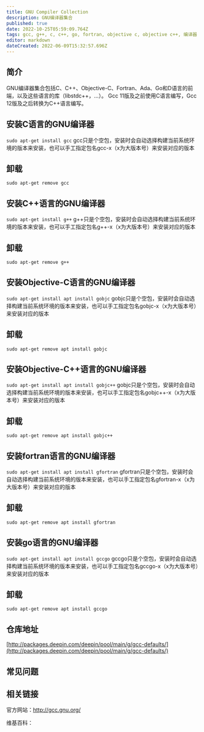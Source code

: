 ```yaml
---
title: GNU Compiler Collection
description: GNU编译器集合
published: true
date: 2022-10-25T05:59:09.764Z
tags: gcc, g++, c, c++, go, fortran, objective c, objective c++, 编译器
editor: markdown
dateCreated: 2022-06-09T15:32:57.696Z
---
```


## 简介

GNU编译器集合包括C、C++、Objective-C、Fortran、Ada、Go和D语言的前端，以及这些语言的库（libstdc++，…）。
Gcc 11版及之前使用C语言编写，Gcc 12版及之后转换为C++语言编写。

## 安装C语言的GNU编译器

`sudo apt-get install gcc`
gcc只是个空包，安装时会自动选择构建当前系统环境的版本来安装，也可以手工指定包名gcc-x（x为大版本号）来安装对应的版本

## 卸载

`sudo apt-get remove gcc`

## 安装C++语言的GNU编译器

`sudo apt-get install g++`
g++只是个空包，安装时会自动选择构建当前系统环境的版本来安装，也可以手工指定包名g++-x（x为大版本号）来安装对应的版本

## 卸载

`sudo apt-get remove g++`

## 安装Objective-C语言的GNU编译器

`sudo apt-get install apt install gobjc`
gobjc只是个空包，安装时会自动选择构建当前系统环境的版本来安装，也可以手工指定包名gobjc-x（x为大版本号）来安装对应的版本

## 卸载

`sudo apt-get remove apt install gobjc`

## 安装Objective-C++语言的GNU编译器

`sudo apt-get install apt install gobjc++`
gobjc只是个空包，安装时会自动选择构建当前系统环境的版本来安装，也可以手工指定包名gobjc++-x（x为大版本号）来安装对应的版本

## 卸载

`sudo apt-get remove apt install gobjc++`

## 安装fortran语言的GNU编译器

`sudo apt-get install apt install gfortran`
gfortran只是个空包，安装时会自动选择构建当前系统环境的版本来安装，也可以手工指定包名gfortran-x（x为大版本号）来安装对应的版本

## 卸载

`sudo apt-get remove apt install gfortran`

## 安装go语言的GNU编译器

`sudo apt-get install apt install gccgo`
gccgo只是个空包，安装时会自动选择构建当前系统环境的版本来安装，也可以手工指定包名gccgo-x（x为大版本号）来安装对应的版本

## 卸载

`sudo apt-get remove apt install gccgo`

## 仓库地址

[http://packages.deepin.com/deepin/pool/main/g/gcc-defaults/](http://packages.deepin.com/deepin/pool/main/g/gcc-defaults/)

## 常见问题

## 相关链接
官方网站：http://gcc.gnu.org/

维基百科：